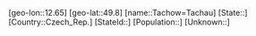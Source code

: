 ﻿---
location: [49.8,12.65]
type: City
tags:
- geo/City


SpocWebEntityId: 34732
isDeleted: false
confidential: public

---
[geo-lon::12.65]
[geo-lat::49.8]
[name::Tachow=Tachau]
[State::]
[Country::Czech_Rep.]
[StateId::]
[Population::]
[Unknown::]

